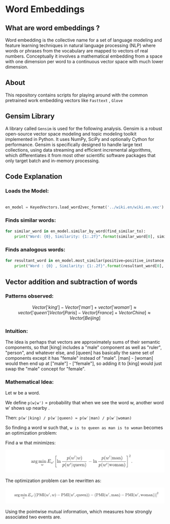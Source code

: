 # Word Embeddings

## What are word embeddings ?

Word embedding is the collective name for a set of language modeling and feature learning techniques in natural language processing (NLP) where words or phrases from the vocabulary are mapped to vectors of real numbers. Conceptually it involves a mathematical embedding from a space with one dimension per word to a continuous vector space with much lower dimension.

## About

This repository contains scripts for playing around with the common pretrained work embedding vectors like `Fasttext` , `Glove`


## Gensim Library

A library called `Gensim` is used for the following analysis.
Gensim is a robust open-source vector space modeling and topic modeling toolkit implemented in Python. It uses NumPy, SciPy and optionally Cython for performance. Gensim is specifically designed to handle large text collections, using data streaming and efficient incremental algorithms, which differentiates it from most other scientific software packages that only target batch and in-memory processing.

## Code Explanation

### Loads the Model:
```python

en_model = KeyedVectors.load_word2vec_format('../wiki.en/wiki.en.vec')

```

### Finds similar words:
```python
for similar_word in en_model.similar_by_word(find_similar_to):
    print("Word: {0}, Similarity: {1:.2f}".format(similar_word[0], similar_word[1]))
```

### Finds analogous words:
```python
for resultant_word in en_model.most_similar(positive=positive_instance, negative=negative_instance, topn=1):
    print("Word : {0} , Similarity: {1:.2f}".format(resultant_word[0], resultant_word[1]))
```

## Vector addition and subtraction of words

### Patterns observed:
```math
Vector['king'] - Vector['man'] + vector['woman'] ≈ vector['queen']

Vector[Paris] - Vector[France] + VectorChina] ≈ Vector[Beijing]
```

### Intuition:

The idea is perhaps that vectors are approximately sums of their semantic components, so that [king] includes a "male" component as well as "ruler", "person", and whatever else, and [queen] has basically the same set of components except it has "female" instead of "male". [man] - [woman] would then end up at ["male"] - ["female"], so adding it to [king] would just swap the "male" concept for "female".

### Mathematical Idea:

Let w be a word.

We define `p(w|w')` =  probability that when we see the word w, another word w′ shows up nearby .

Then:
`p(w′|king) / p(w′|queen) ≈ p(w′|man) / p(w′|woman)`

So finding a word w such that,
`w is to queen as man is to woman` becomes an optimization problem:

Find a w that minimizes:

![pic1](./images/opt_img.png)

The optimization problem can be rewritten as:

![pic2](./images/opt_img_1.png)

Using the pointwise mutual information, which measures how strongly associated two events are.

